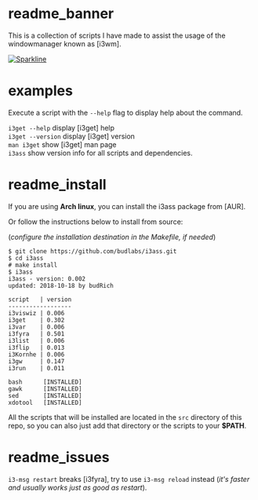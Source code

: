 # readme_banner

This is a collection of scripts I have made to
assist the usage of the windowmanager known as [i3wm]. 

[![Sparkline](https://stars.medv.io/budlabs/i3ass.svg)](https://stars.medv.io/budlabs/i3ass)



# examples

Execute a script with the `--help` flag to display help about the command. 

`i3get --help` display [i3get] help  
`i3get --version` display [i3get] version  
`man i3get` show [i3get] man page    
`i3ass` show version info for all scripts and dependencies.

# readme_install

If you are using **Arch linux**, you can install the i3ass package from [AUR].  

Or follow the instructions below to install from source:  

(*configure the installation destination in the Makefile, if needed*)

``` text
$ git clone https://github.com/budlabs/i3ass.git
$ cd i3ass
# make install
$ i3ass
i3ass - version: 0.002
updated: 2018-10-18 by budRich

script   | version
------------------
i3viswiz | 0.006
i3get    | 0.302
i3var    | 0.006
i3fyra   | 0.501
i3list   | 0.006
i3flip   | 0.013
i3Kornhe | 0.006
i3gw     | 0.147
i3run    | 0.011

bash      [INSTALLED]
gawk      [INSTALLED]
sed       [INSTALLED]
xdotool   [INSTALLED]
```

All the scripts that will be installed are located in the `src` directory of this repo, so you can also just add that directory or the scripts to your **$PATH**.  

# readme_issues

`i3-msg restart` breaks [i3fyra], try to use `i3-msg reload` instead (*it's faster and usually works just as good as restart*).

